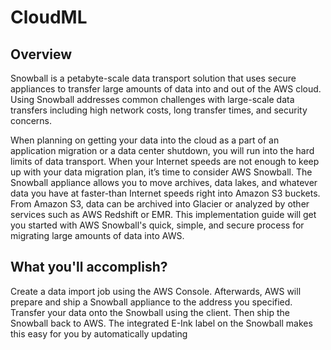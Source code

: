 # CloudML
##	Overview

Snowball is a petabyte-scale data transport solution that uses secure appliances to transfer large amounts of data into and out of the AWS cloud. Using Snowball addresses common challenges with large-scale data transfers including high network costs, long transfer times, and security concerns.

When planning on getting your data into the cloud as a part of an application migration or a data center shutdown, you will run into the hard limits of data transport. When your Internet speeds are not enough to keep up with your data migration plan, it’s time to consider AWS Snowball. The Snowball appliance allows you to move archives, data lakes, and whatever data you have at faster-than Internet speeds right into Amazon S3 buckets. From Amazon S3, data can be archived into Glacier or analyzed by other services such as AWS Redshift or EMR. This implementation guide will get you started with AWS Snowball's quick, simple, and secure process for migrating large amounts of data into AWS.

<Insert image>
  
## What you'll accomplish?

Create a data import job using the AWS Console. Afterwards, AWS will prepare and ship a Snowball appliance to the address you specified.
Transfer your data onto the Snowball using the client. Then ship the Snowball back to AWS. The integrated E-Ink label on the Snowball makes this easy for you by automatically updating 
